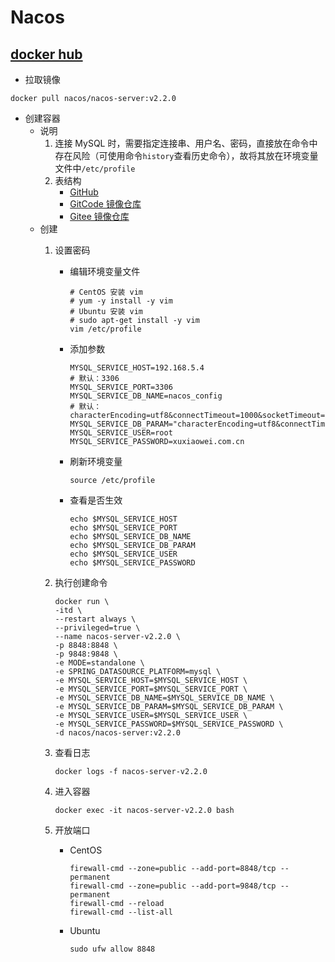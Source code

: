 # Nacos

## [docker hub](https://hub.docker.com/r/nacos/nacos-server)

- 拉取镜像

```shell
docker pull nacos/nacos-server:v2.2.0
```

- 创建容器
    - 说明
        1. 连接 MySQL 时，需要指定连接串、用户名、密码，直接放在命令中存在风险（可使用命令`history`查看历史命令），故将其放在环境变量文件中`/etc/profile`
        2. 表结构
            - [GitHub](https://github.com/alibaba/nacos/blob/develop/distribution/conf/nacos-mysql.sql)
            - [GitCode 镜像仓库](https://gitcode.net/mirrors/alibaba/nacos/-/blob/develop/distribution/conf/mysql-schema.sql)
            - [Gitee 镜像仓库](https://gitee.com/mirrors/Nacos/blob/develop/distribution/conf/mysql-schema.sql)
    - 创建
        1. 设置密码
            - 编辑环境变量文件
                ```shell
                # CentOS 安装 vim
                # yum -y install -y vim
                # Ubuntu 安装 vim
                # sudo apt-get install -y vim
                vim /etc/profile
                ```
            - 添加参数
                ```shell
                MYSQL_SERVICE_HOST=192.168.5.4
                # 默认：3306
                MYSQL_SERVICE_PORT=3306
                MYSQL_SERVICE_DB_NAME=nacos_config
                # 默认：characterEncoding=utf8&connectTimeout=1000&socketTimeout=3000&autoReconnect=true&useSSL=false
                MYSQL_SERVICE_DB_PARAM="characterEncoding=utf8&connectTimeout=1000&socketTimeout=3000&autoReconnect=true&useSSL=false"
                MYSQL_SERVICE_USER=root
                MYSQL_SERVICE_PASSWORD=xuxiaowei.com.cn
                ```
            - 刷新环境变量
                ```shell
                source /etc/profile
                ```
            - 查看是否生效
                ```shell
                echo $MYSQL_SERVICE_HOST
                echo $MYSQL_SERVICE_PORT
                echo $MYSQL_SERVICE_DB_NAME
                echo $MYSQL_SERVICE_DB_PARAM
                echo $MYSQL_SERVICE_USER
                echo $MYSQL_SERVICE_PASSWORD
                ```

        2. 执行创建命令
            ```shell
            docker run \
            -itd \
            --restart always \
            --privileged=true \
            --name nacos-server-v2.2.0 \
            -p 8848:8848 \
            -p 9848:9848 \
            -e MODE=standalone \
            -e SPRING_DATASOURCE_PLATFORM=mysql \
            -e MYSQL_SERVICE_HOST=$MYSQL_SERVICE_HOST \
            -e MYSQL_SERVICE_PORT=$MYSQL_SERVICE_PORT \
            -e MYSQL_SERVICE_DB_NAME=$MYSQL_SERVICE_DB_NAME \
            -e MYSQL_SERVICE_DB_PARAM=$MYSQL_SERVICE_DB_PARAM \
            -e MYSQL_SERVICE_USER=$MYSQL_SERVICE_USER \
            -e MYSQL_SERVICE_PASSWORD=$MYSQL_SERVICE_PASSWORD \
            -d nacos/nacos-server:v2.2.0
            ```
        3. 查看日志
            ```shell
            docker logs -f nacos-server-v2.2.0
            ```
        4. 进入容器
            ```shell
            docker exec -it nacos-server-v2.2.0 bash
            ```
        5. 开放端口
            - CentOS
                ```shell
                firewall-cmd --zone=public --add-port=8848/tcp --permanent
                firewall-cmd --zone=public --add-port=9848/tcp --permanent
                firewall-cmd --reload
                firewall-cmd --list-all
                ```
            - Ubuntu
                ```shell
                sudo ufw allow 8848
                ```
